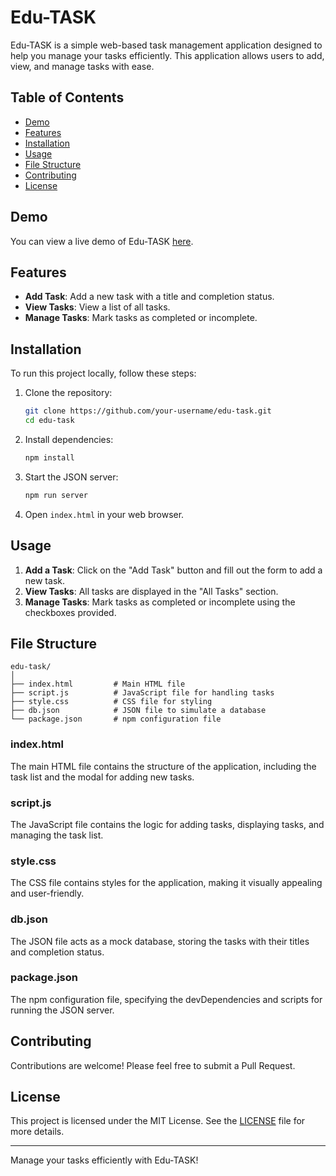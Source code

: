 # Edu-TASK

Edu-TASK is a simple web-based task management application designed to help you manage your tasks efficiently. This application allows users to add, view, and manage tasks with ease.

## Table of Contents

- [Demo](#demo)
- [Features](#features)
- [Installation](#installation)
- [Usage](#usage)
- [File Structure](#file-structure)
- [Contributing](#contributing)
- [License](#license)

## Demo

You can view a live demo of Edu-TASK [here](https://phase-1-project-amber.vercel.app/).

## Features

- **Add Task**: Add a new task with a title and completion status.
- **View Tasks**: View a list of all tasks.
- **Manage Tasks**: Mark tasks as completed or incomplete.

## Installation

To run this project locally, follow these steps:

1. Clone the repository:

   ```sh
   git clone https://github.com/your-username/edu-task.git
   cd edu-task
   ```

2. Install dependencies:

   ```sh
   npm install
   ```

3. Start the JSON server:

   ```sh
   npm run server
   ```

4. Open `index.html` in your web browser.

## Usage

1. **Add a Task**: Click on the "Add Task" button and fill out the form to add a new task.
2. **View Tasks**: All tasks are displayed in the "All Tasks" section.
3. **Manage Tasks**: Mark tasks as completed or incomplete using the checkboxes provided.

## File Structure

```
edu-task/
│
├── index.html         # Main HTML file
├── script.js          # JavaScript file for handling tasks
├── style.css          # CSS file for styling
├── db.json            # JSON file to simulate a database
└── package.json       # npm configuration file
```

### index.html

The main HTML file contains the structure of the application, including the task list and the modal for adding new tasks.

### script.js

The JavaScript file contains the logic for adding tasks, displaying tasks, and managing the task list.

### style.css

The CSS file contains styles for the application, making it visually appealing and user-friendly.

### db.json

The JSON file acts as a mock database, storing the tasks with their titles and completion status.

### package.json

The npm configuration file, specifying the devDependencies and scripts for running the JSON server.

## Contributing

Contributions are welcome! Please feel free to submit a Pull Request.

## License

This project is licensed under the MIT License. See the [LICENSE](LICENSE) file for more details.

---

Manage your tasks efficiently with Edu-TASK!
